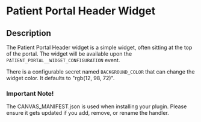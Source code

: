 Patient Portal Header Widget
============================

## Description

The Patient Portal Header widget is a simple widget, often sitting at the top of the portal.
The widget will be available upon the `PATIENT_PORTAL__WIDGET_CONFIGURATION` event.

There is a configurable secret named `BACKGROUND_COLOR` that can change the widget color.
It defaults to "rgb(12, 98, 72)".

### Important Note!

The CANVAS_MANIFEST.json is used when installing your plugin. Please ensure it
gets updated if you add, remove, or rename the handler.
